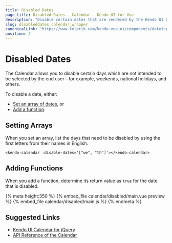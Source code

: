 ```yaml
---
title: Disabled Dates
page_title: Disabled Dates - Calendar - Kendo UI for Vue
description: "Disable certain dates that are rendered by the Kendo UI Calendar wrapper for Vue."
slug: disableddates_calendar_wrapper
canonicalLink: "https://www.telerik.com/kendo-vue-ui/components/dateinputs/calendar/date-ranges/"
position: 2
---
```


<div><WrapperBanner link="/kendo-vue-ui/components/dateinputs/calendar/date-ranges"></WrapperBanner></div>

# Disabled Dates

The Calendar allows you to disable certain days which are not intended to be selected by the end user&mdash;for example, weekends, national holidays, and others.

To disable a date, either:

* [Set an array of dates](#toc-setting-arrays), or
* [Add a function](#toc-adding-functions).

## Setting Arrays

When you set an array, list the days that need to be disabled by using the first letters from their names in English.

```html-no-run
<kendo-calendar :disable-dates='["we", "th"]'></kendo-calendar>
```

## Adding Functions

When you add a function, determine its return value as `true` for the date that is disabled.

{% meta height:350 %}
{% embed_file calendar/disabled/main.vue preview %}
{% embed_file calendar/disabled/main.js %}
{% endmeta %}

## Suggested Links

* [Kendo UI Calendar for jQuery](https://docs.telerik.com/kendo-ui/controls/scheduling/calendar/overview)
* [API Reference of the Calendar](https://docs.telerik.com/kendo-ui/api/javascript/ui/calendar)
